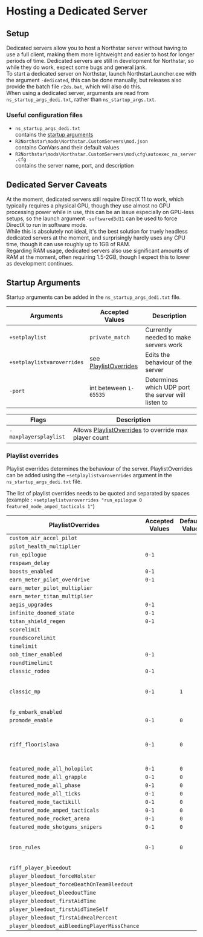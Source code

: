 # Hosting a Dedicated Server

## Setup

Dedicated servers allow you to host a Northstar server without having to use a full client, making them more lightweight and easier to host for longer periods of time. Dedicated servers are still in development for Northstar, so while they do work, expect some bugs and general jank.\
To start a dedicated server on Northstar, launch NorthstarLauncher.exe with the argument `-dedicated`, this can be done manually, but releases also provide the batch file `r2ds.bat`, which will also do this.\
When using a dedicated server, arguments are read from `ns_startup_args_dedi.txt`, rather than `ns_startup_args.txt`.

### Useful configuration files
* `ns_startup_args_dedi.txt`\
   contains the [startup arguments](#Startup_args)
* `R2Northstar\mods\Northstar.CustomServers\mod.json`\
   contains ConVars and their default values
* `R2Northstar\mods\Northstar.CustomServers\mod\cfg\autoexec_ns_server.cfg`\
   contains the server name, port, and description

## Dedicated Server Caveats

At the moment, dedicated servers still require DirectX 11 to work, which typically requires a physical GPU, though they use almost no GPU processing power while in use, this can be an issue especially on GPU-less setups, so the launch argument `-softwared3d11` can be used to force DirectX to run in software mode.\
While this is absolutely not ideal, it's the best solution for truely headless dedicated servers at the moment, and surprisingly hardly uses any CPU time, though it can use roughly up to 1GB of RAM.\
Regarding RAM usage, dedicated servers also use significant amounts of RAM at the moment, often requiring 1.5-2GB, though I expect this to lower as development continues.

## <a name="Startup_args">Startup Arguments</a>
Startup arguments can be added in the `ns_startup_args_dedi.txt` file.

| Arguments                                                     | Accepted Values                             | Description                                        |
|---------------------------------------------------------------|---------------------------------------------|----------------------------------------------------|
| `+setplaylist`                                                | `private_match`                             | Currently needed to make servers work              |
|<a name="Startup_args-plstovrd">`+setplaylistvaroverrides`</a> | see [PlaylistOverrides](#PlaylistOverrides) | Edits the behaviour of the server                  |
| `-port`                                                       | int beteween `1-65535`                      | Determines which UDP port the server will listen to|

| Flags                  | Description                                                                 |
|------------------------|-----------------------------------------------------------------------------|
| `-maxplayersplaylist`  | Allows [PlaylistOverrides](#PlaylistOverrides) to override max player count |

### <a name="PlaylistOverrides">Playlist overrides</a>
Playlist overrides determines the behaviour of the server. PlaylistOverrides can be added using the `+setplaylistvaroverrides` argument in the `ns_startup_args_dedi.txt` file.

The list of playlist overrides needs to be quoted and separated by spaces (example : `+setplaylistvaroverrides "run_epilogue 0 featured_mode_amped_tacticals 1"`)

| PlaylistOverrides                            | Accepted Values      | Default Value   | Description                                        |
|----------------------------------------------|----------------------|-----------------|----------------------------------------------------|
| `custom_air_accel_pilot`                     |                      |                 |                                                    |
| `pilot_health_multiplier`                    |                      |                 |                                                    |
| `run_epilogue`                               | `0-1`                |                 |                                                    |
| `respawn_delay`                              |                      |                 |                                                    |
| `boosts_enabled`                             | `0-1`                |                 |                                                    |
| `earn_meter_pilot_overdrive`                 | `0-1`                |                 |                                                    |
| `earn_meter_pilot_multiplier`                |                      |                 |                                                    |
| `earn_meter_titan_multiplier`                |                      |                 |                                                    |
| `aegis_upgrades`                             | `0-1`                |                 |                                                    |
| `infinite_doomed_state`                      | `0-1`                |                 |                                                    |
| `titan_shield_regen`                         | `0-1`                |                 |                                                    |
| `scorelimit`                                 |                      |                 |                                                    |
| `roundscorelimit`                            |                      |                 |                                                    |
| `timelimit`                                  |                      |                 |                                                    |
| `oob_timer_enabled`                          | `0-1`                |                 |                                                    |
| `roundtimelimit`                             |                      |                 |                                                    |
| `classic_rodeo`                              | `0-1`                |                 |                                                    |
| `classic_mp`                                 | `0-1`                | `1`             | Enables intro dropship if set to 1                 |
| `fp_embark_enabled`                          |                      |                 |                                                    |
| `promode_enable`                             | `0-1`                | `0`             |                                                    |
| `riff_floorislava`                           | `0-1`                | `0`             | Covers the whole map with deadly electric smoke    |
| `featured_mode_all_holopilot`                | `0-1`                | `0`             |                                                    |
| `featured_mode_all_grapple`                  | `0-1`                | `0`             |                                                    |
| `featured_mode_all_phase`                    | `0-1`                | `0`             |                                                    |
| `featured_mode_all_ticks`                    | `0-1`                | `0`             |                                                    |
| `featured_mode_tactikill`                    | `0-1`                | `0`             |                                                    |
| `featured_mode_amped_tacticals`              | `0-1`                | `0`             |                                                    |
| `featured_mode_rocket_arena`                 | `0-1`                | `0`             |                                                    |
| `featured_mode_shotguns_snipers`             | `0-1`                | `0`             |                                                    |
| `iron_rules`                                 | `0-1`                | `0`             | Disables ejection and disembark                    |
| `riff_player_bleedout`                       |                      |                 |                                                    |
| `player_bleedout_forceHolster`               |                      |                 |                                                    |
| `player_bleedout_forceDeathOnTeamBleedout`   |                      |                 |                                                    |
| `player_bleedout_bleedoutTime`               |                      |                 |                                                    |
| `player_bleedout_firstAidTime`               |                      |                 |                                                    |
| `player_bleedout_firstAidTimeSelf`           |                      |                 |                                                    |
| `player_bleedout_firstAidHealPercent`        |                      |                 |                                                    |
| `player_bleedout_aiBleedingPlayerMissChance` |                      |                 |                                                    |
